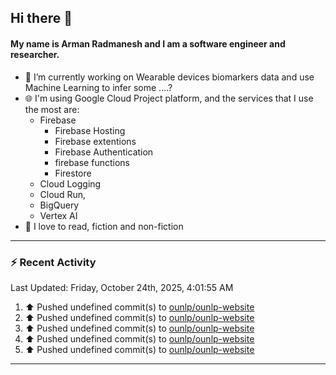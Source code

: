 ## Hi there 👋

#### My name is Arman Radmanesh and I am a software engineer and researcher.

- 🔭 I’m currently working on Wearable devices biomarkers data and use Machine Learning to infer some ....?
- 🌐 I'm using Google Cloud Project platform, and the services that I use the most are:
  - Firebase
     - Firebase Hosting
     - Firebase extentions 
     - Firebase Authentication
     - firebase functions
     - Firestore
  - Cloud Logging
  - Cloud Run,
  - BigQuery
  - Vertex AI
- 📖 I love to read, fiction and non-fiction

---

### :zap: Recent Activity

<!--START_SECTION:activity-->
<!--END_SECTION:activity-->

<!--RECENT_ACTIVITY:last_update-->
Last Updated: Friday, October 24th, 2025, 4:01:55 AM
<!--RECENT_ACTIVITY:last_update_end-->

<!--RECENT_ACTIVITY:start-->
1. ⬆️ Pushed undefined commit(s) to [ounlp/ounlp-website](https://github.com/ounlp/ounlp-website)
2. ⬆️ Pushed undefined commit(s) to [ounlp/ounlp-website](https://github.com/ounlp/ounlp-website)
3. ⬆️ Pushed undefined commit(s) to [ounlp/ounlp-website](https://github.com/ounlp/ounlp-website)
4. ⬆️ Pushed undefined commit(s) to [ounlp/ounlp-website](https://github.com/ounlp/ounlp-website)
5. ⬆️ Pushed undefined commit(s) to [ounlp/ounlp-website](https://github.com/ounlp/ounlp-website)
<!--RECENT_ACTIVITY:end-->

---

<!--
**radmanesh/radmanesh** is a ✨ _special_ ✨ repository because its `README.md` (this file) appears on your GitHub profile.

Here are some ideas to get you started:

- 🔭 I’m currently working on ...
- 🌱 I’m currently learning ...
- 👯 I’m looking to collaborate on ...
- 🤔 I’m looking for help with ...
- 💬 Ask me about ...
- 📫 How to reach me: ...
- 😄 Pronouns: ...
- ⚡ Fun fact: ...
-->
